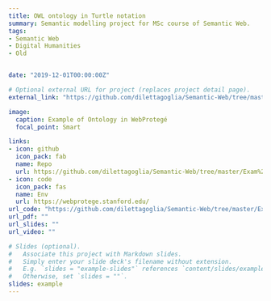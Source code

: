 ```yaml
---
title: OWL ontology in Turtle notation
summary: Semantic modelling project for MSc course of Semantic Web.
tags:
- Semantic Web
- Digital Humanities
- Old


date: "2019-12-01T00:00:00Z"

# Optional external URL for project (replaces project detail page).
external_link: "https://github.com/dilettagoglia/Semantic-Web/tree/master/Exam%20project"

image:
  caption: Example of Ontology in WebProtegé 
  focal_point: Smart

links:
- icon: github
  icon_pack: fab
  name: Repo
  url: https://github.com/dilettagoglia/Semantic-Web/tree/master/Exam%20project
- icon: code
  icon_pack: fas
  name: Env
  url: https://webprotege.stanford.edu/
url_code: "https://github.com/dilettagoglia/Semantic-Web/tree/master/Exam%20project"
url_pdf: ""
url_slides: ""
url_video: ""

# Slides (optional).
#   Associate this project with Markdown slides.
#   Simply enter your slide deck's filename without extension.
#   E.g. `slides = "example-slides"` references `content/slides/example-slides.md`.
#   Otherwise, set `slides = ""`.
slides: example
---
```

